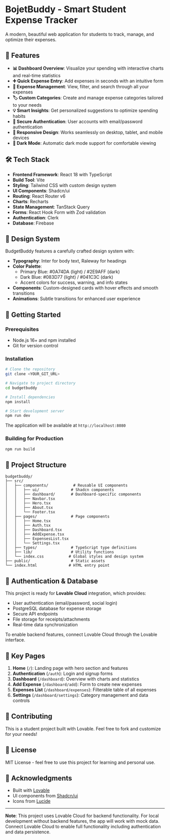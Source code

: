 # BojetBuddy - Smart Student Expense Tracker

A modern, beautiful web application for students to track, manage, and optimize their expenses.

## 🎯 Features

- **📊 Dashboard Overview**: Visualize your spending with interactive charts and real-time statistics
- **➕ Quick Expense Entry**: Add expenses in seconds with an intuitive form
- **📝 Expense Management**: View, filter, and search through all your expenses
- **🏷️ Custom Categories**: Create and manage expense categories tailored to your needs
- **💡 Smart Insights**: Get personalized suggestions to optimize spending habits
- **🔐 Secure Authentication**: User accounts with email/password authentication
- **📱 Responsive Design**: Works seamlessly on desktop, tablet, and mobile devices
- **🌙 Dark Mode**: Automatic dark mode support for comfortable viewing

## 🛠️ Tech Stack

- **Frontend Framework**: React 18 with TypeScript
- **Build Tool**: Vite
- **Styling**: Tailwind CSS with custom design system
- **UI Components**: Shadcn/ui
- **Routing**: React Router v6
- **Charts**: Recharts
- **State Management**: TanStack Query
- **Forms**: React Hook Form with Zod validation
- **Authentication**: Clerk
- **Database**: Firebase

## 🎨 Design System

BudgetBuddy features a carefully crafted design system with:

- **Typography**: Inter for body text, Raleway for headings
- **Color Palette**:
  - Primary Blue: #0A74DA (light) / #2E9AFF (dark)
  - Dark Blue: #083D77 (light) / #041C3C (dark)
  - Accent colors for success, warning, and info states
- **Components**: Custom-designed cards with hover effects and smooth transitions
- **Animations**: Subtle transitions for enhanced user experience

## 🚀 Getting Started

### Prerequisites

- Node.js 16+ and npm installed
- Git for version control

### Installation

```bash
# Clone the repository
git clone <YOUR_GIT_URL>

# Navigate to project directory
cd budgetbuddy

# Install dependencies
npm install

# Start development server
npm run dev
```

The application will be available at `http://localhost:8080`

### Building for Production

```bash
npm run build
```

## 📁 Project Structure

```
budgetbuddy/
├── src/
│   ├── components/           # Reusable UI components
│   │   ├── ui/              # Shadcn components
│   │   ├── dashboard/       # Dashboard-specific components
│   │   ├── Navbar.tsx
│   │   ├── Hero.tsx
│   │   ├── About.tsx
│   │   └── Footer.tsx
│   ├── pages/               # Page components
│   │   ├── Home.tsx
│   │   ├── Auth.tsx
│   │   ├── Dashboard.tsx
│   │   ├── AddExpense.tsx
│   │   ├── ExpensesList.tsx
│   │   └── Settings.tsx
│   ├── types/               # TypeScript type definitions
│   ├── lib/                 # Utility functions
│   └── index.css           # Global styles and design system
├── public/                  # Static assets
└── index.html              # HTML entry point
```

## 🔐 Authentication & Database

This project is ready for **Lovable Cloud** integration, which provides:

- User authentication (email/password, social login)
- PostgreSQL database for expense storage
- Secure API endpoints
- File storage for receipts/attachments
- Real-time data synchronization

To enable backend features, connect Lovable Cloud through the Lovable interface.

## 🎯 Key Pages

1. **Home** (`/`): Landing page with hero section and features
2. **Authentication** (`/auth`): Login and signup forms
3. **Dashboard** (`/dashboard`): Overview with charts and statistics
4. **Add Expense** (`/dashboard/add`): Form to create new expenses
5. **Expenses List** (`/dashboard/expenses`): Filterable table of all expenses
6. **Settings** (`/dashboard/settings`): Category management and data controls

## 🤝 Contributing

This is a student project built with Lovable. Feel free to fork and customize for your needs!

## 📝 License

MIT License - feel free to use this project for learning and personal use.

## 🙏 Acknowledgments

- Built with [Lovable](https://lovable.dev)
- UI components from [Shadcn/ui](https://ui.shadcn.com)
- Icons from [Lucide](https://lucide.dev)

---

**Note**: This project uses Lovable Cloud for backend functionality. For local development without backend features, the app will work with mock data. Connect Lovable Cloud to enable full functionality including authentication and data persistence.
